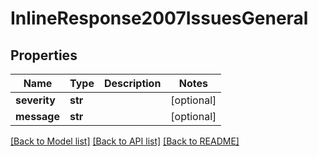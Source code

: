 # InlineResponse2007IssuesGeneral

## Properties
Name | Type | Description | Notes
------------ | ------------- | ------------- | -------------
**severity** | **str** |  | [optional] 
**message** | **str** |  | [optional] 

[[Back to Model list]](../README.md#documentation-for-models) [[Back to API list]](../README.md#documentation-for-api-endpoints) [[Back to README]](../README.md)


